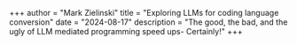 +++
author = "Mark Zielinski"
title = "Exploring LLMs for coding language conversion"
date = "2024-08-17"
description = "The good, the bad, and the ugly of LLM mediated programming speed ups- Certainly!"
+++
